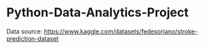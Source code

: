 # Python-Data-Analytics-Project
Data source: https://www.kaggle.com/datasets/fedesoriano/stroke-prediction-dataset

